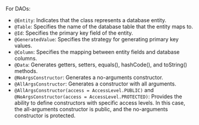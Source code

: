 For DAOs:

- `@Entity`: Indicates that the class represents a database entity.
- `@Table`: Specifies the name of the database table that the entity maps to.
- `@Id`: Specifies the primary key field of the entity.
- `@GeneratedValue`: Specifies the strategy for generating primary key values.
- `@Column`: Specifies the mapping between entity fields and database columns.
- `@Data`: Generates getters, setters, equals(), hashCode(), and toString() methods.
- `@NoArgsConstructor`: Generates a no-arguments constructor.
- `@AllArgsConstructor`: Generates a constructor with all arguments.
- `@AllArgsConstructor(access = AccessLevel.PUBLIC)` and `@NoArgsConstructor(access = AccessLevel.PROTECTED)`: Provides
  the ability to define constructors with specific access levels. In this case, the all-arguments constructor is public,
  and the no-arguments constructor is protected.